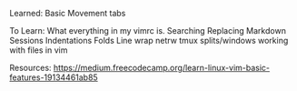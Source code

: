 Learned:
Basic Movement
tabs

To Learn:
What everything in my vimrc is.
Searching
Replacing
Markdown
Sessions
Indentations
Folds
Line wrap
netrw
tmux
splits/windows
working with files in vim

Resources:
https://medium.freecodecamp.org/learn-linux-vim-basic-features-19134461ab85
